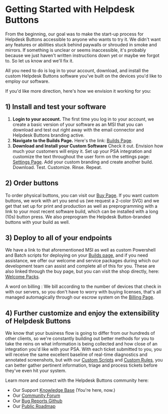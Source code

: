 # Getting Started with Helpdesk Buttons
From the beginning, our goal was to make the start-up process for Helpdesk Buttons accessible to anyone who wants to try it. We didn't want any features or abilities stuck behind paywalls or shrouded in smoke and mirrors. If something is unclear or seems inaccessible, it's probably because we just haven't written instructions down yet or maybe we forgot to. So let us know and we'll fix it.

All you need to do is log in to your account, download, and install the custom Helpdesk Buttons software you've built on the devices you'd like to employ our software.

If you'd like more direction, here's how we envision it working for you:

## 1) Install and test your software
1. **Login to your account.**
The first time you log in to your account, we create a basic version of your software as an MSI that you can download and test out right away with the email connector and Helpdesk Buttons branding active.
2. **Navigate to the Builds Page.**
Here's the link: [Builds Page](https://beta.helpdeskbuttons.com/builds.php).
3. **Download and Install your Custom Software**
Check it out. Envision how much your customers will enjoy it. Set up your PSA integration and customize the text throughout the user form on the settings page: [Settings Page](https://beta.helpdeskbuttons.com/settings.php). Add your custom branding and create another build. Download. Test. Customize. Rinse. Repeat.

## 2) Order buttons
To order physical buttons, you can visit our [Buy Page](https://beta.helpdeskbuttons.com/buy.php).
If you want custom buttons, we work with art you send us (we request a 2-color SVG) and we get that set up for print and production as well as preprogramming with a link to your most recent software build, which can be installed with a long (10s) button press. We also preprogram the Helpdesk Button-branded buttons with your build as well.

## 3) Deploy to all of your endpoints
We have a link to that aforementioned MSI as well as custom Powershell and Batch scripts for deploying on your [Builds page](https://beta.helpdeskbuttons.com/builds.php), and if you need assistance, we offer our welcome and service packages during which our development team can assist and complete all of this for you. These are also linked through the buy page, but you can visit the shop directly, here: [Welcome Packs](https://cms.helpdeskbuttons.com/product-category/starter-pack/).

A word on billing
: We bill according to the number of devices that check in with our servers, so you don't have to worry with buying licenses, that's all managed automagically through our escrow system on the [Billing Page](https://beta.helpdeskbuttons.com/billing.php).

## 4) Further customize and enjoy the extensibility of Helpdesk Buttons
We know that your business flow is going to differ from our hundreds of other clients, so we're constantly building out better methods for you to take the reins on what information is being collected and how close of an integration you'd like with your PSA. With each ticket submitted to you, you will receive the same excellent baseline of real-time diagnostics and annotated screenshots, but with our [Custom Scripts](/content/customization/custom-scripts) and [Custom Rules](/content/integration/advanced#custom-rules), you can better gather pertinent information, triage and process tickets before they've even hit your system.

Learn more and connect with the Helpdesk Buttons community here:
- Our Support [Knowledge Base](https://docs.tier2tickets.com/) (You're here, now.)
- Our [Community Forum](https://community.tier2tickets.com/)
- Our [Bug Reports Github](https://github.com/tier2tickets/feedback/issues)
- Our [Public Roadmap](https://trello.com/b/wSlyA6vW/phase-2-roadmap)
